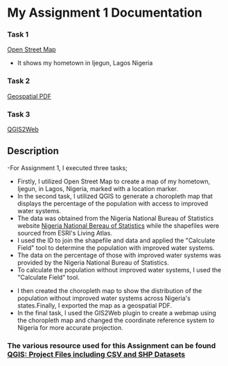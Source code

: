 # My Assignment 1 Documentation

### Task 1

[Open Street Map](https://fadojuaj.github.io/LA558_FADOJU_AYODELE/Assignment/Assignment%202/OpenStreetMap_Ijegun/Ass2_OSM.html)
- It shows my hometown in Ijegun, Lagos Nigeria

### Task 2

[Geospatial PDF](https://fadojuaj.github.io/LA558_FADOJU_AYODELE/Assignment/Assignment%202/Exported_Map/Assign3.pdf)

### Task 3
[QGIS2Web](https://fadojuaj.gitHub.io/LA558_FADOJU_AYODELE/Assignment/Assignment%202/Exported_Map/qgis2web_2023_02_06-22_46_25_723413/qgis2web_2023_02_06-22_50_28_532826/index.html#7/9.536/1.824) 

## Description

-For Assignment 1, I executed three tasks;
- Firstly, I utilized Open Street Map to create a map of my hometown, Ijegun, in Lagos, Nigeria, marked with a location marker.
 - In the second task, I utilized QGIS to generate a choropleth map that displays the percentage of the population with access to improved water systems.
- The data was obtained from the Nigeria National Bureau of Statistics website [Nigeria National Bereau of Statistics](https://www.nigerianstat.gov.ng/) while the shapefiles were sourced from ESRI's Living Atlas.
 - I used the ID to join the shapefile and data and applied the "Calculate Field" tool to determine the population with improved water systems.
- The data on the percentage of those with improved water systems was provided by the Nigeria National Bureau of Statistics.
 - To calculate the population without improved water systems, I used the "Calculate Field" tool.</p>
  - I then created the choropleth map to show the distribution of the population without improved water systems across Nigeria's states.Finally, I exported the map as a geospatial PDF.
  - In the final task, I used the GIS2Web plugin to create a webmap using the choropleth map and changed the coordinate reference system to Nigeria for more accurate projection.
  
  ### The various resource used for this Assignment can be found <a href="https://github.com/Fadojuaj/LA558_FADOJU_AYODELE/tree/Main/Assignment/Assignment%202/Exported_Map" target="_blank" rel="noopener noreferrer"><b>QGIS</b>: Project Files including CSV and SHP Datasets</a>
